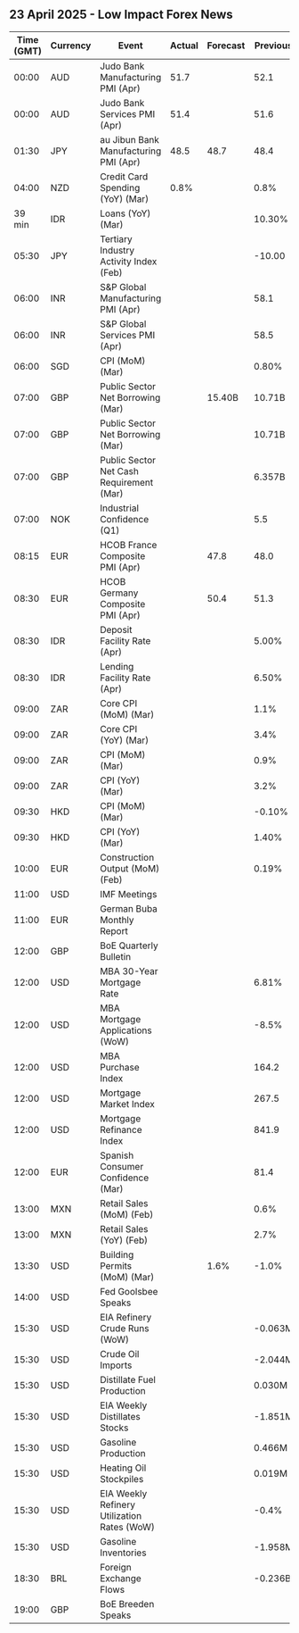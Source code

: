 ## 23 April 2025 - Low Impact Forex News

| Time (GMT) | Currency | Event | Actual | Forecast | Previous |
|------|----------|-------|--------|----------|----------|
| 00:00 | AUD | Judo Bank Manufacturing PMI (Apr) | 51.7 |  | 52.1 |
| 00:00 | AUD | Judo Bank Services PMI (Apr) | 51.4 |  | 51.6 |
| 01:30 | JPY | au Jibun Bank Manufacturing PMI (Apr) | 48.5 | 48.7 | 48.4 |
| 04:00 | NZD | Credit Card Spending (YoY) (Mar) | 0.8% |  | 0.8% |
| 39 min | IDR | Loans (YoY) (Mar) |  |  | 10.30% |
| 05:30 | JPY | Tertiary Industry Activity Index (Feb) |  |  | -10.00 |
| 06:00 | INR | S&P Global Manufacturing PMI (Apr) |  |  | 58.1 |
| 06:00 | INR | S&P Global Services PMI (Apr) |  |  | 58.5 |
| 06:00 | SGD | CPI (MoM) (Mar) |  |  | 0.80% |
| 07:00 | GBP | Public Sector Net Borrowing (Mar) |  | 15.40B | 10.71B |
| 07:00 | GBP | Public Sector Net Borrowing (Mar) |  |  | 10.71B |
| 07:00 | GBP | Public Sector Net Cash Requirement (Mar) |  |  | 6.357B |
| 07:00 | NOK | Industrial Confidence (Q1) |  |  | 5.5 |
| 08:15 | EUR | HCOB France Composite PMI (Apr) |  | 47.8 | 48.0 |
| 08:30 | EUR | HCOB Germany Composite PMI (Apr) |  | 50.4 | 51.3 |
| 08:30 | IDR | Deposit Facility Rate (Apr) |  |  | 5.00% |
| 08:30 | IDR | Lending Facility Rate (Apr) |  |  | 6.50% |
| 09:00 | ZAR | Core CPI (MoM) (Mar) |  |  | 1.1% |
| 09:00 | ZAR | Core CPI (YoY) (Mar) |  |  | 3.4% |
| 09:00 | ZAR | CPI (MoM) (Mar) |  |  | 0.9% |
| 09:00 | ZAR | CPI (YoY) (Mar) |  |  | 3.2% |
| 09:30 | HKD | CPI (MoM) (Mar) |  |  | -0.10% |
| 09:30 | HKD | CPI (YoY) (Mar) |  |  | 1.40% |
| 10:00 | EUR | Construction Output (MoM) (Feb) |  |  | 0.19% |
| 11:00 | USD | IMF Meetings |  |  |  |
| 11:00 | EUR | German Buba Monthly Report |  |  |  |
| 12:00 | GBP | BoE Quarterly Bulletin |  |  |  |
| 12:00 | USD | MBA 30-Year Mortgage Rate |  |  | 6.81% |
| 12:00 | USD | MBA Mortgage Applications (WoW) |  |  | -8.5% |
| 12:00 | USD | MBA Purchase Index |  |  | 164.2 |
| 12:00 | USD | Mortgage Market Index |  |  | 267.5 |
| 12:00 | USD | Mortgage Refinance Index |  |  | 841.9 |
| 12:00 | EUR | Spanish Consumer Confidence (Mar) |  |  | 81.4 |
| 13:00 | MXN | Retail Sales (MoM) (Feb) |  |  | 0.6% |
| 13:00 | MXN | Retail Sales (YoY) (Feb) |  |  | 2.7% |
| 13:30 | USD | Building Permits (MoM) (Mar) |  | 1.6% | -1.0% |
| 14:00 | USD | Fed Goolsbee Speaks |  |  |  |
| 15:30 | USD | EIA Refinery Crude Runs (WoW) |  |  | -0.063M |
| 15:30 | USD | Crude Oil Imports |  |  | -2.044M |
| 15:30 | USD | Distillate Fuel Production |  |  | 0.030M |
| 15:30 | USD | EIA Weekly Distillates Stocks |  |  | -1.851M |
| 15:30 | USD | Gasoline Production |  |  | 0.466M |
| 15:30 | USD | Heating Oil Stockpiles |  |  | 0.019M |
| 15:30 | USD | EIA Weekly Refinery Utilization Rates (WoW) |  |  | -0.4% |
| 15:30 | USD | Gasoline Inventories |  |  | -1.958M |
| 18:30 | BRL | Foreign Exchange Flows |  |  | -0.236B |
| 19:00 | GBP | BoE Breeden Speaks |  |  |  |
